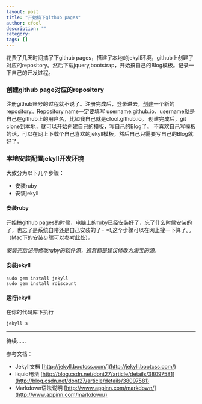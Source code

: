 ```yaml
---
layout: post
title: "开始搞下github pages"
author: cfool
description: ""
category: 
tags: []
---
```


花费了几天时间搞了下github pages，搭建了本地的jekyll环境，github上创建了对应的repository。然后下载jquery,bootstrap，开始搞自己的Blog模板。记录一下自己的开发过程。

### 创建github page对应的repository
注册github账号的过程就不说了。注册完成后，登录进去，[创建](https://github.com/new)一个新的repository。Repository name一定要填写 username.github.io，username就是自己在github上的用户名，比如我自己就是cfool.github.io。
创建完成后，git clone到本地，就可以开始创建自己的模板，写自己的Blog了。
不喜欢自己写模板的话，可以在网上下载个自己喜欢的jekyll模板，然后自己只需要写自己的Blog就好了。

### 本地安装配置jekyll开发环境
大致分为以下几个步骤：

* 安装ruby
* 安装jekyll

#### 安装ruby
开始搞github pages的时候，电脑上的ruby已经安装好了，忘了什么时候安装的了，也忘了是系统自带还是自己安装的了= =!,这个步骤可以在网上搜一下算了。。（Mac下的安装步骤可以参考[此处](http://www.cnblogs.com/daguo/p/4097263.html)）。

*安装完后记得修改ruby的软件源，通常都是建议修改为淘宝的源。*

#### 安装jekyll

    sudo gem install jekyll
    sudo gem install rdiscount

#### 运行jekyll
    
在你的代码库下执行
    
    jekyll s

------------------------------
待续......
<p/>
参考文档：

* Jekyll文档 [http://jekyll.bootcss.com/](http://jekyll.bootcss.com/)
* liquid用法 [http://blog.csdn.net/dont27/article/details/38097581](http://blog.csdn.net/dont27/article/details/38097581)
* Markdown语法说明 [http://www.appinn.com/markdown/](http://www.appinn.com/markdown/)